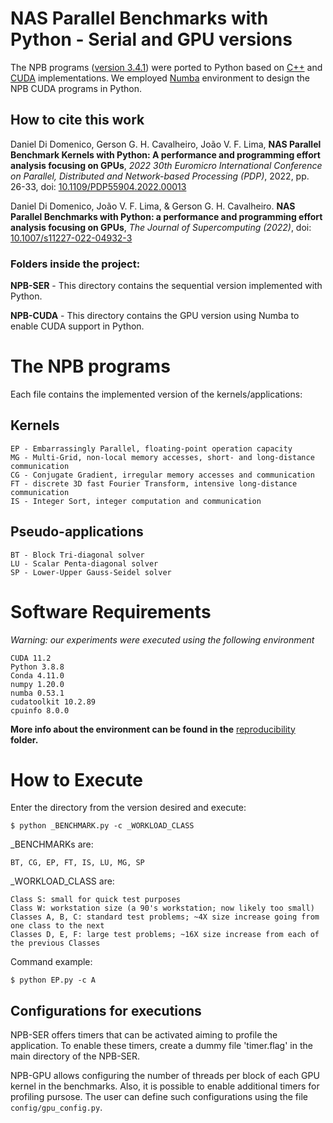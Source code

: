 # NAS Parallel Benchmarks with Python - Serial and GPU versions

The NPB programs ([version 3.4.1](https://www.nas.nasa.gov/publications/npb.html)) were ported to Python based on [C++](https://github.com/GMAP/NPB-CPP) and [CUDA](https://github.com/GMAP/NPB-GPU) implementations.
We employed [Numba](https://numba.pydata.org/numba-doc/latest/cuda/index.html) environment to design the NPB CUDA programs in Python.

## How to cite this work
Daniel Di Domenico, Gerson G. H. Cavalheiro, João V. F. Lima, **NAS Parallel Benchmark Kernels with Python: A performance and programming effort analysis focusing on GPUs**, *2022 30th Euromicro International Conference on Parallel, Distributed and Network-based Processing (PDP)*, 2022, pp. 26-33, doi: [10.1109/PDP55904.2022.00013](https://doi.org/10.1109/PDP55904.2022.00013)

Daniel Di Domenico, João V. F. Lima, & Gerson G. H. Cavalheiro. **NAS Parallel Benchmarks with Python: a performance and programming effort analysis focusing on GPUs**, *The Journal of Supercomputing (2022)*, doi: [10.1007/s11227-022-04932-3](https://doi.org/10.1007/s11227-022-04932-3)

### Folders inside the  project:

**NPB-SER** - This directory contains the sequential version implemented with Python.

**NPB-CUDA** - This directory contains the GPU version using Numba to enable CUDA support in Python.

# The NPB programs

Each file contains the implemented version of the kernels/applications:

## Kernels

	EP - Embarrassingly Parallel, floating-point operation capacity
	MG - Multi-Grid, non-local memory accesses, short- and long-distance communication
	CG - Conjugate Gradient, irregular memory accesses and communication
	FT - discrete 3D fast Fourier Transform, intensive long-distance communication
	IS - Integer Sort, integer computation and communication
	
## Pseudo-applications

	BT - Block Tri-diagonal solver
	LU - Scalar Penta-diagonal solver
	SP - Lower-Upper Gauss-Seidel solver


# Software Requirements

*Warning: our experiments were executed using the following environment*

	CUDA 11.2
	Python 3.8.8
	Conda 4.11.0
	numpy 1.20.0
	numba 0.53.1
	cudatoolkit 10.2.89
	cpuinfo 8.0.0 

**More info about the environment can be found in the** [reproducibility](reproducibility) **folder.**


# How to Execute

Enter the directory from the version desired and execute:

`$ python _BENCHMARK.py -c _WORKLOAD_CLASS`

_BENCHMARKs are: 
		
	BT, CG, EP, FT, IS, LU, MG, SP
																										
_WORKLOAD_CLASS are: 
	
	Class S: small for quick test purposes
	Class W: workstation size (a 90's workstation; now likely too small)	
	Classes A, B, C: standard test problems; ~4X size increase going from one class to the next	
	Classes D, E, F: large test problems; ~16X size increase from each of the previous Classes

Command example:

`$ python EP.py -c A`


## Configurations for executions

NPB-SER offers timers that can be activated aiming to profile the application.
To enable these timers, create a dummy file 'timer.flag' in the main directory of the NPB-SER.

NPB-GPU allows configuring the number of threads per block of each GPU kernel in the benchmarks.
Also, it is possible to enable additional timers for profiling pursose.
The user can define such configurations using the file `config/gpu_config.py`.
